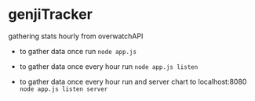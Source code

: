 # genjiTracker
gathering stats hourly from overwatchAPI


* to gather data once run 
    `node app.js`

* to gather data once every hour run
    `node app.js listen`

* to gather data once every hour run and server chart to localhost:8080
    `node app.js listen server`